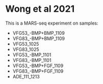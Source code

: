 # Wong et al 2021

This is a MARS-seq experiment on samples:

* VFG53_-BMP+BMP_1109
* VFG83_-BMP+BMP_1109
* VFG53_1025
* VFG83_1025
* VFG53_-BMP_1101
* VFG83_-BMP_1101
* VFG53_-BMP+FGF_1109
* VFG83_-BMP+FGF_1109
* ADE_111_1213
